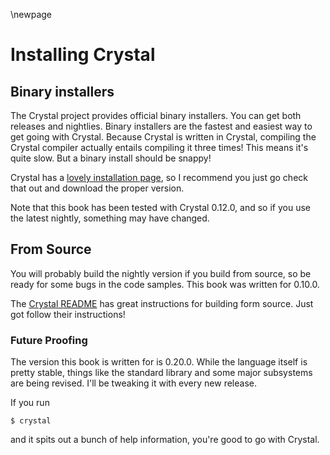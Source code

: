 \newpage

# Installing Crystal


Binary installers
-----------------

The Crystal project provides official binary installers. You can get both releases
and nightlies. Binary installers are the fastest and easiest way to get going
with Crystal. Because Crystal is written in Crystal, compiling the Crystal compiler actually
entails compiling it three times! This means it's quite slow. But a binary install
should be snappy!

Crystal has a [lovely installation page](http://crystal-lang.org/docs/installation/index.html),
so I recommend you just go check that out and download the proper version.

Note that this book has been tested with Crystal 0.12.0, and so if you use the latest
nightly, something may have changed.

From Source
-----------

You will probably build the nightly version if you build from source, so
be ready for some bugs in the code samples. This book was written for 0.10.0.

The [Crystal README](http://crystal-lang.org/docs/installation/from_source_repository.html)
has great instructions for building form source. Just got follow their
instructions!

### Future Proofing

The version this book is written for is 0.20.0. While the language itself is
pretty stable, things like the standard library and some major subsystems are
being revised. I'll be tweaking it with every new release.

If you run

    $ crystal

and it spits out a bunch of help information, you're good to go with
Crystal.
